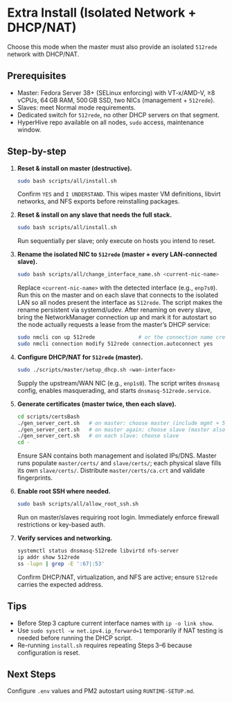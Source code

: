 # Extra Install (Isolated Network + DHCP/NAT)
Choose this mode when the master must also provide an isolated `512rede` network with DHCP/NAT.

## Prerequisites
- Master: Fedora Server 38+ (SELinux enforcing) with VT-x/AMD-V, ≥8 vCPUs, 64 GB RAM, 500 GB SSD, two NICs (management + `512rede`).
- Slaves: meet Normal mode requirements.
- Dedicated switch for `512rede`, no other DHCP servers on that segment.
- HyperHive repo available on all nodes, `sudo` access, maintenance window.

## Step-by-step
1. **Reset & install on master (destructive).**
   ```bash
   sudo bash scripts/all/install.sh
   ```
   Confirm `YES` and `I UNDERSTAND`. This wipes master VM definitions, libvirt networks, and NFS exports before reinstalling packages.

2. **Reset & install on any slave that needs the full stack.**
   ```bash
   sudo bash scripts/all/install.sh
   ```
   Run sequentially per slave; only execute on hosts you intend to reset.

3. **Rename the isolated NIC to `512rede` (master + every LAN-connected slave).**
   ```bash
   sudo bash scripts/all/change_interface_name.sh <current-nic-name>
   ```
   Replace `<current-nic-name>` with the detected interface (e.g., `enp7s0`). Run this on the master and on each slave that connects to the isolated LAN so all nodes present the interface as `512rede`. The script makes the rename persistent via systemd/udev. After renaming on every slave, bring the NetworkManager connection up and mark it for autostart so the node actually requests a lease from the master’s DHCP service:
   ```bash
   sudo nmcli con up 512rede              # or the connection name created by the script
   sudo nmcli connection modify 512rede connection.autoconnect yes
   ```

4. **Configure DHCP/NAT for `512rede` (master).**
   ```bash
   sudo ./scripts/master/setup_dhcp.sh <wan-interface>
   ```
   Supply the upstream/WAN NIC (e.g., `enp1s0`). The script writes `dnsmasq` config, enables masquerading, and starts `dnsmasq-512rede.service`.

5. **Generate certificates (master twice, then each slave).**
   ```bash
   cd scripts/certsBash
   ./gen_server_cert.sh   # on master: choose master (include mgmt + 512rede SANs)
   ./gen_server_cert.sh   # on master again: choose slave (master also acts as worker)
   ./gen_server_cert.sh   # on each slave: choose slave
   cd -
   ```
   Ensure SAN contains both management and isolated IPs/DNS. Master runs populate `master/certs/` and `slave/certs/`; each physical slave fills its own `slave/certs/`. Distribute `master/certs/ca.crt` and validate fingerprints.

6. **Enable root SSH where needed.**
   ```bash
   sudo bash scripts/all/allow_root_ssh.sh
   ```
   Run on master/slaves requiring root login. Immediately enforce firewall restrictions or key-based auth.

7. **Verify services and networking.**
   ```bash
   systemctl status dnsmasq-512rede libvirtd nfs-server
   ip addr show 512rede
   ss -lupn | grep -E ':67|:53'
   ```
   Confirm DHCP/NAT, virtualization, and NFS are active; ensure `512rede` carries the expected address.

## Tips
- Before Step 3 capture current interface names with `ip -o link show`.
- Use `sudo sysctl -w net.ipv4.ip_forward=1` temporarily if NAT testing is needed before running the DHCP script.
- Re-running `install.sh` requires repeating Steps 3–6 because configuration is reset.

## Next Steps
Configure `.env` values and PM2 autostart using `RUNTIME-SETUP.md`.
